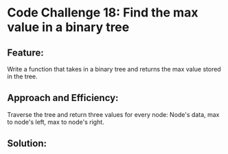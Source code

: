 # Code Challenge 18: Find the max value in a binary tree

## Feature: 

Write a function that takes in a binary tree and returns the max value stored in the tree. 

## Approach and Efficiency:

Traverse the tree and return three values for every node: Node's data, max to node's left, max to node's right. 

## Solution: 

<img src=""> 